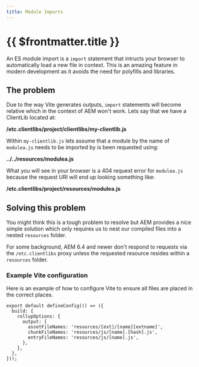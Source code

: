 ```yaml
---
title: Module Imports
---
```


# {{ $frontmatter.title }}

An ES module import is a `import` statement that intructs your browser to automatically load a new file in context. This is an amazing feature in modern development as it avoids the need for polyfills and libraries.

## The problem

Due to the way Vite generates outputs, `import` statements will become relative which in the context of AEM won't work. Lets say that we have a ClientLib located at:

**/etc.clientlibs/project/clientlibs/my-clientlib.js**

Within `my-clientlib.js` lets assume that a module by the name of `modulea.js` needs to be imported by is been requested using:

**../../resources/modulea.js**

What you will see in your browser is a 404 request error for `modulea.js` because the request URI will end up looking something like:

**/etc.clientlibs/project/resources/modulea.js**

## Solving this problem

You might think this is a tough problem to resolve but AEM provides a nice simple solution which only requires us to nest our compiled files into a nested `resources` folder.

For some background, AEM 6.4 and newer don't respond to requests via the `/etc.clientlibs` proxy unless the requested resource resides within a `resources` folder.

### Example Vite configuration

Here is an example of how to configure Vite to ensure all files are placed in the correct places.

```js{5-7}
export default defineConfig(() => ({
  build: {
    rollupOptions: {
      output: {
        assetFileNames: 'resources/[ext]/[name][extname]',
        chunkFileNames: 'resources/js/[name].[hash].js',
        entryFileNames: 'resources/js/[name].js',
      },
    },
  },
}));
```
